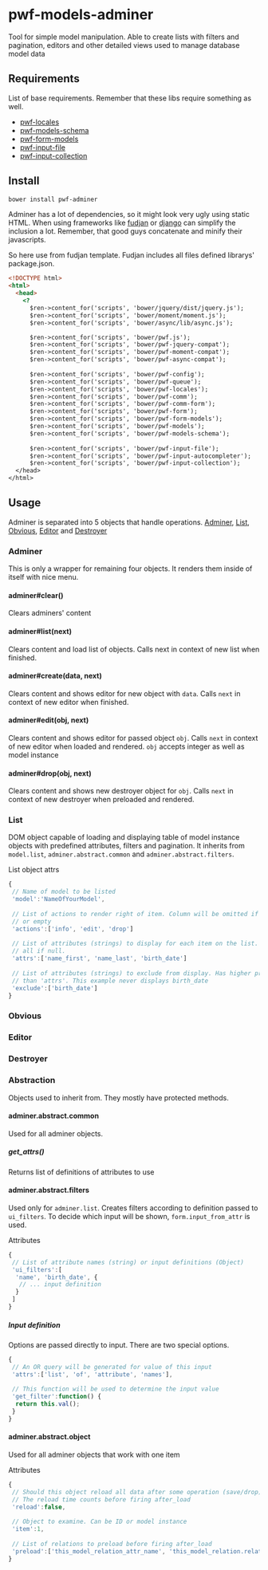 # pwf-models-adminer

Tool for simple model manipulation. Able to create lists with filters and pagination, editors and other detailed views used to manage database model data

## Requirements

List of base requirements. Remember that these libs require something as well.

* [pwf-locales](https://github.com/just-paja/pwf-locales)
* [pwf-models-schema](https://github.com/just-paja/pwf-models-schema)
* [pwf-form-models](https://github.com/just-paja/pwf-form-models)
* [pwf-input-file](https://github.com/just-paja/pwf-input-file)
* [pwf-input-collection](https://github.com/just-paja/pwf-input-collection)
 
## Install

```bash
bower install pwf-adminer
```

Adminer has a lot of dependencies, so it might look very ugly using static HTML. When using frameworks like [fudjan](https://github.com/just-paja/fudjan) or [django](https://github.com/just-paja/django-rape) can simplify the inclusion a lot. Remember, that good guys concatenate and minify their javascripts.

So here use from fudjan template. Fudjan includes all files defined librarys' package.json.
```html
<!DOCTYPE html>
<html>
  <head>
    <?
      $ren->content_for('scripts', 'bower/jquery/dist/jquery.js');
      $ren->content_for('scripts', 'bower/moment/moment.js');
      $ren->content_for('scripts', 'bower/async/lib/async.js');

      $ren->content_for('scripts', 'bower/pwf.js');
      $ren->content_for('scripts', 'bower/pwf-jquery-compat');
      $ren->content_for('scripts', 'bower/pwf-moment-compat');
      $ren->content_for('scripts', 'bower/pwf-async-compat');
      
      $ren->content_for('scripts', 'bower/pwf-config');
      $ren->content_for('scripts', 'bower/pwf-queue');
      $ren->content_for('scripts', 'bower/pwf-locales');
      $ren->content_for('scripts', 'bower/pwf-comm');
      $ren->content_for('scripts', 'bower/pwf-comm-form');
      $ren->content_for('scripts', 'bower/pwf-form');
      $ren->content_for('scripts', 'bower/pwf-form-models');
      $ren->content_for('scripts', 'bower/pwf-models');
      $ren->content_for('scripts', 'bower/pwf-models-schema');
      
      $ren->content_for('scripts', 'bower/pwf-input-file');
      $ren->content_for('scripts', 'bower/pwf-input-autocompleter');
      $ren->content_for('scripts', 'bower/pwf-input-collection');
  </head>
</html>
```

## Usage

Adminer is separated into 5 objects that handle operations. [Adminer](#adminer), [List](#list), [Obvious](#obvious), [Editor](#editor) and [Destroyer](#destroyer)

### Adminer
This is only a wrapper for remaining four objects. It renders them inside of itself with nice menu.

#### adminer#clear()
Clears adminers' content

#### adminer#list(next)
Clears content and load list of objects. Calls next in context of new list when finished.

#### adminer#create(data, next)
Clears content and shows editor for new object with ```data```. Calls ```next``` in context of new editor when finished.

#### adminer#edit(obj, next)
Clears content and shows editor for passed object ```obj```. Calls ```next``` in context of new editor when loaded and rendered.
```obj``` accepts integer as well as model instance

#### adminer#drop(obj, next)
Clears content and shows new destroyer object for ```obj```. Calls ```next``` in context of new destroyer when preloaded and rendered.

### List
DOM object capable of loading and displaying table of model instance objects with predefined attributes, filters and pagination. It inherits from ```model.list```, ```adminer.abstract.common``` and ```adminer.abstract.filters```.

List object attrs
```javascript
{
 // Name of model to be listed
 'model':'NameOfYourModel',
 
 // List of actions to render right of item. Column will be omitted if null
 // or empty
 'actions':['info', 'edit', 'drop']
 
 // List of attributes (strings) to display for each item on the list. Displays 
 // all if null.
 'attrs':['name_first', 'name_last', 'birth_date']
 
 // List of attributes (strings) to exclude from display. Has higher priority
 // than 'attrs'. This example never displays birth_date
 'exclude':['birth_date']
}
```

### Obvious

### Editor

### Destroyer

### Abstraction
Objects used to inherit from. They mostly have protected methods.

#### adminer.abstract.common
Used for all adminer objects.

##### get_attrs()
Returns list of definitions of attributes to use

#### adminer.abstract.filters
Used only for ```adminer.list```. Creates filters according to definition passed to ```ui_filters```. To decide which input will be shown, `form.input_from_attr` is used.

Attributes
```javascript
{
 // List of attribute names (string) or input definitions (Object)
 'ui_filters':[
  'name', 'birth_date', {
   // ... input definition
  }
 ]
}
```

##### Input definition
Options are passed directly to input. There are two special options.

```javascript
{
 // An OR query will be generated for value of this input
 'attrs':['list', 'of', 'attribute', 'names'],
 
 // This function will be used to determine the input value
 'get_filter':function() {
  return this.val();
 }
}
```

#### adminer.abstract.object
Used for all adminer objects that work with one item

Attributes
```javascript
{
 // Should this object reload all data after some operation (save/drop)
 // The reload time counts before firing after_load
 'reload':false,
  
 // Object to examine. Can be ID or model instance
 'item':1,
 
 // List of relations to preload before firing after_load
 'preload':['this_model_relation_attr_name', 'this_model_relation.related_relation']
}
```

